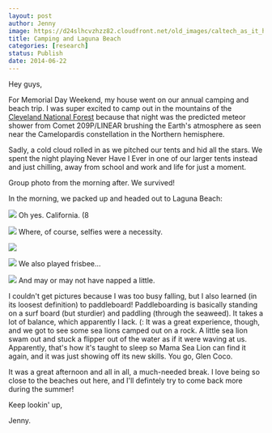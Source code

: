 ```yaml
---
layout: post
author: Jenny
image: https://d24slhcvzhzz82.cloudfront.net/old_images/caltech_as_it_happens/6a0105349b8251970b01a511c9ac5a970c.jpg
title: Camping and Laguna Beach
categories: [research]
status: Publish
date: 2014-06-22
---
```



Hey guys,

For Memorial Day Weekend, my house went on our annual camping and beach trip. I was super excited to camp out in the mountains of the [Cleveland National Forest](https://www.fs.usda.gov/wps/portal/fsinternet/!ut/p/c5/04_SB8K8xLLM9MSSzPy8xBz9CP0os3gDfxMDT8MwRydLA1cj72BTJw8jAwgAykeaxcN4jhYG_h4eYX5hPgYwefy6w0H24dcPNgEHcDTQ9_PIz03VL8iNMMgycVQEAHcGOlk!/dl3/d3/L2dJQSEvUUt3QS9ZQnZ3LzZfME80MEkxVkFCOTBFMktTNUJIMjAwMDAwMDA!/?ss=110502&amp;ttype=recarea&amp;recid=47588&amp;actid=29&amp;navtype=BROWSEBYSUBJECT&amp;position=BROWSEBYSUBJECT&amp;navid=110130000000000&amp;pnavid=110000000000000&amp;cid=FSE_003705&amp;pname=Trabuco+RD+-+Blue+Jay+Campground) because that night was the predicted meteor shower from Comet 209P/LINEAR brushing the Earth's atmosphere as seen near the Camelopardis constellation in the Northern hemisphere.

Sadly, a cold cloud rolled in as we pitched our tents and hid all the stars. We spent the night playing Never Have I Ever in one of our larger tents instead and just chilling, away from school and work and life for just a moment.

Group photo from the morning after. We survived!

In the morning, we packed up and headed out to Laguna Beach:

![](https://d24slhcvzhzz82.cloudfront.net/old_images/caltech_as_it_happens/6a0105349b8251970b01a511c9aebb970c.jpg)
Oh yes. California. (8

![](https://d24slhcvzhzz82.cloudfront.net/old_images/caltech_as_it_happens/6a0105349b8251970b01a73dd4f8bd970d.jpg)
Where, of course, selfies were a necessity.


![](https://d24slhcvzhzz82.cloudfront.net/old_images/caltech_as_it_happens/6a0105349b8251970b01a3fd1a357c970b.jpg)


![](https://d24slhcvzhzz82.cloudfront.net/old_images/caltech_as_it_happens/6a0105349b8251970b01a511cf1197970c.jpg)
We also played frisbee...


![](https://d24slhcvzhzz82.cloudfront.net/old_images/caltech_as_it_happens/6a0105349b8251970b01a3fd1f8f4c970b.jpg)
And may or may not have napped a little.

I couldn't get pictures because I was too busy falling, but I also learned (in its loosest definition) to paddleboard! Paddleboarding is basically standing on a surf board (but sturdier) and paddling (through the seaweed). It takes a lot of balance, which apparently I lack. (: It was a great experience, though, and we got to see some sea lions camped out on a rock. A little sea lion swam out and stuck a flipper out of the water as if it were waving at us. Apparently, that's how it's taught to sleep so Mama Sea Lion can find it again, and it was just showing off its new skills. You go, Glen Coco.

It was a great afternoon and all in all, a much-needed break. I love being so close to the beaches out here, and I'll defintely try to come back more during the summer!

Keep lookin' up,

Jenny.

